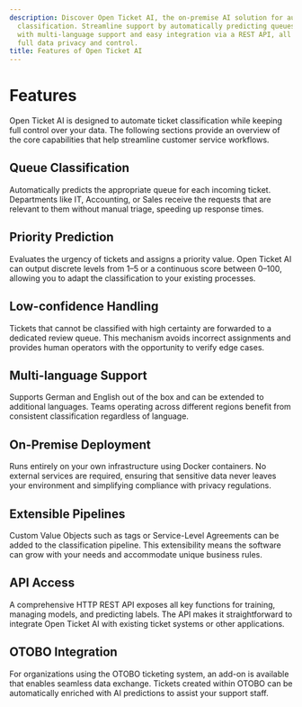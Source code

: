 ```yaml
---
description: Discover Open Ticket AI, the on-premise AI solution for automated ticket
  classification. Streamline support by automatically predicting queues and priorities,
  with multi-language support and easy integration via a REST API, all while maintaining
  full data privacy and control.
title: Features of Open Ticket AI
---
```

# Features

Open Ticket AI is designed to automate ticket classification while keeping full control over your data. The following sections provide an overview of the core capabilities that help streamline customer service workflows.

## Queue Classification
Automatically predicts the appropriate queue for each incoming ticket. Departments like IT, Accounting, or Sales receive the requests that are relevant to them without manual triage, speeding up response times.

## Priority Prediction
Evaluates the urgency of tickets and assigns a priority value. Open Ticket AI can output discrete levels from 1–5 or a continuous score between 0–100, allowing you to adapt the classification to your existing processes.

## Low-confidence Handling
Tickets that cannot be classified with high certainty are forwarded to a dedicated review queue. This mechanism avoids incorrect assignments and provides human operators with the opportunity to verify edge cases.

## Multi-language Support
Supports German and English out of the box and can be extended to additional languages. Teams operating across different regions benefit from consistent classification regardless of language.

## On-Premise Deployment
Runs entirely on your own infrastructure using Docker containers. No external services are required, ensuring that sensitive data never leaves your environment and simplifying compliance with privacy regulations.

## Extensible Pipelines
Custom Value Objects such as tags or Service-Level Agreements can be added to the classification pipeline. This extensibility means the software can grow with your needs and accommodate unique business rules.

## API Access
A comprehensive HTTP REST API exposes all key functions for training, managing models, and predicting labels. The API makes it straightforward to integrate Open Ticket AI with existing ticket systems or other applications.

## OTOBO Integration
For organizations using the OTOBO ticketing system, an add-on is available that enables seamless data exchange. Tickets created within OTOBO can be automatically enriched with AI predictions to assist your support staff.
